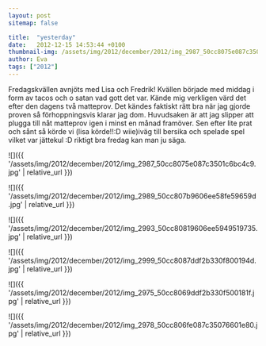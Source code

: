 ```yaml
---
layout: post
sitemap: false

title:  "yesterday"
date:   2012-12-15 14:53:44 +0100
thumbnail-img: /assets/img/2012/december/2012/img_2987_50cc8075e087c3501c6bc4c9.jpg
author: Eva
tags: ["2012"]
---
```


Fredagskvällen avnjöts med Lisa och Fredrik! Kvällen började med middag i form av tacos och o satan vad gott det var. Kände mig verkligen värd det efter den dagens två matteprov. Det kändes faktiskt rätt bra när jag gjorde proven så förhoppningsvis klarar jag dom. Huvudsaken är att jag slipper att plugga till nåt matteprov igen i minst en månad framöver. Sen efter lite prat och sånt så körde vi (lisa körde!!:D wiie)iväg till bersika och spelade spel vilket var jättekul :D riktigt bra fredag kan man ju säga.

![]({{ '/assets/img/2012/december/2012/img_2987_50cc8075e087c3501c6bc4c9.jpg'  | relative_url }})

![]({{ '/assets/img/2012/december/2012/img_2989_50cc807b9606ee58fe59659d.jpg'  | relative_url }})

![]({{ '/assets/img/2012/december/2012/img_2993_50cc80819606ee5949519735.jpg'  | relative_url }})

![]({{ '/assets/img/2012/december/2012/img_2999_50cc8087ddf2b330f800194d.jpg'  | relative_url }})

![]({{ '/assets/img/2012/december/2012/img_2975_50cc8069ddf2b330f500181f.jpg'  | relative_url }})

![]({{ '/assets/img/2012/december/2012/img_2978_50cc806fe087c35076601e80.jpg'  | relative_url }})

